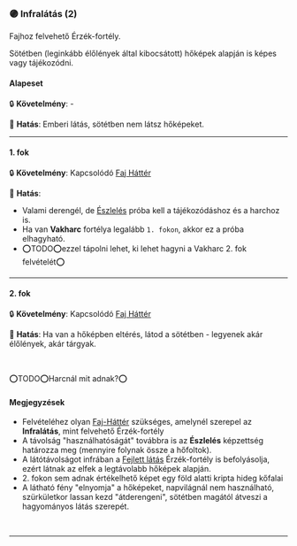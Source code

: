 ### 🟣 Infralátás (2)

<!-- tag: erzekfortely -->

Fajhoz felvehető Érzék-fortély.

Sötétben (leginkább élőlények által kibocsátott) hőképek alapján is képes vagy tájékozódni.
#### Alapeset

🔒 **Követelmény**:  -

🌟 **Hatás**: Emberi látás, sötétben nem látsz hőképeket.

---
#### 1. fok

🔒 **Követelmény**: Kapcsolódó [Faj Háttér](../021_faj_hatterek.md)

🌟 **Hatás**:
- Valami derengél, de [Észlelés](../kepzettsegek.vilagi/eszleles.md) próba kell a tájékozódáshoz és a harchoz is.
- Ha van **Vakharc** fortélya legalább `1. fokon`, akkor ez a próba elhagyható.
- ⭕TODO⭕ezzel tápolni lehet, ki lehet hagyni a Vakharc 2. fok felvételét⭕


---
#### 2. fok

🔒 **Követelmény**: Kapcsolódó [Faj Háttér](../021_faj_hatterek.md)

🌟 **Hatás**: Ha van a hőképben eltérés, látod a sötétben - legyenek akár élőlények, akár tárgyak.

<br />

⭕TODO⭕Harcnál mit adnak?⭕

#### Megjegyzések

- Felvételéhez olyan [Faj-Háttér](../021_faj_hatterek.md) szükséges, amelynél szerepel az **Infralátás**, mint felvehető Érzék-fortély
- A távolság "használhatóságát" továbbra is az **Észlelés** képzettség határozza meg (mennyire folynak össze a hőfoltok).
- A látótávolságot infrában a [Fejlett látás](fejlett_latas.md) Érzék-fortély is befolyásolja, ezért látnak az elfek a legtávolabb hőképek alapján.
- &#8203;2. fokon sem adnak értékelhető képet egy föld alatti kripta hideg kőfalai
- A látható fény "elnyomja" a hőképeket, napvilágnál nem használható, szürkületkor lassan kezd "átderengeni", sötétben magától átveszi a hagyományos látás szerepét.

<br />

---
